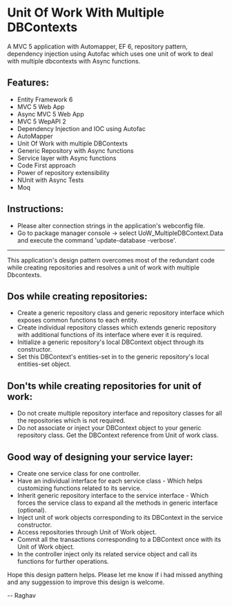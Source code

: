 Unit Of Work With Multiple DBContexts
===============================

A MVC 5 application with Automapper, EF 6, repository pattern, dependency injection using Autofac which uses one unit of work to deal with multiple dbcontexts with Async functions.

Features:
-------------
- Entity Framework 6
- MVC 5 Web App
- Async MVC 5 Web App
- MVC 5 WepAPI 2
- Dependency Injection and IOC using Autofac
- AutoMapper
- Unit Of Work with multiple DBContexts
- Generic Repository with Async functions
- Service layer with Async functions
- Code First approach
- Power of repository extensibility
- NUnit with Async Tests
- Moq

Instructions:
-----------------
- Please alter connection strings in the application's webconfig file.
- Go to package manager console -> select UoW_MultipleDBContext.Data and execute the command 'update-database -verbose'.

-------------------------------------------

This application's design pattern overcomes most of the redundant code while creating repositories and resolves a unit of work with multiple Dbcontexts.

Dos while creating repositories:
-------------------------------------------
- Create a generic repository class and generic repository interface which exposes common functions to each entity.
- Create individual repository classes which extends generic repository with additional functions of its interface where ever it is required.
- Initialize a generic repository's local DBContext object through its constructor.
- Set this DBContext's entities-set in to the generic repository's local entities-set object.

Don'ts while creating repositories for unit of work:
-------------------------------------------------------------------
- Do not create multiple repository interface and repository classes for all the repositories which is not required.
- Do not associate or inject your DBContext object to your generic repository class. Get the DBContext reference from Unit of work class.

Good way of designing your service layer:
--------------------------------------------------------
- Create one service class for one controller.
- Have an individual interface for each service class - Which helps customizing functions related to its service.
- Inherit generic repository interface to the service interface - Which forces the service class to expand all the methods in generic interface (optional).
- Inject unit of work objects corresponding to its DBContext in the service constructor.
- Access repositories through Unit of Work object.
- Commit all the transactions corresponding to a DBContext once with its Unit of Work object.
- In the controller inject only its related service object and call its functions for further operations.


Hope this design pattern helps. Please let me know if i had missed anything and any suggession to improve this design is welcome.

-- Raghav
